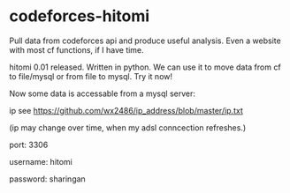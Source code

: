 codeforces-hitomi
=================

Pull data from codeforces api and produce useful analysis. Even a website with most cf functions, if I have time.

hitomi 0.01 released. Written in python. We can use it to move data from cf to file/mysql or from file to mysql. Try it now!

Now some data is accessable from a mysql server:

ip see https://github.com/wx2486/ip_address/blob/master/ip.txt

(ip may change over time, when my adsl conncection refreshes.)

port: 3306

username: hitomi

password: sharingan
